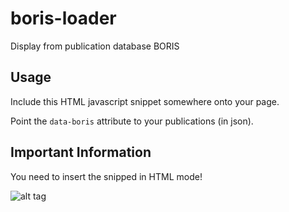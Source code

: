 boris-loader
============

Display from publication database BORIS

Usage
-----
Include this HTML javascript snippet somewhere onto your page.
    <dtml-let html="readhtml2('http://cdn.rawgit.com/keetraxx/boris-loader/zms3/boris-dev.html')"><dtml-var html></dtml-var></dtml-let>
    <div data-boris="//boris.unibe.ch/cgi/exportview/divisions/DCD5A442BB9CE17DE0405C82790C4DE2/JSON/DCD5A442BB9CE17DE0405C82790C4DE2.js"></div>

Point the `data-boris` attribute to your publications (in json).

Important Information
---------------------
You need to insert the snipped in HTML mode!

![alt tag](https://raw.github.com/keetraxx/boris-loader/zms3/help.png)
